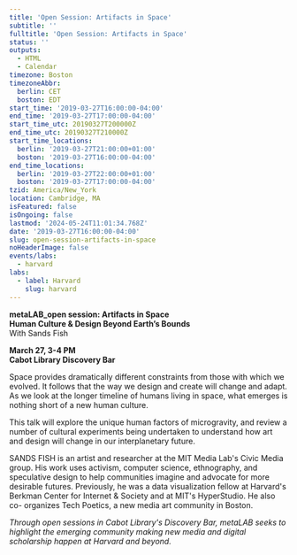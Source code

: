 ```yaml
---
title: 'Open Session: Artifacts in Space'
subtitle: ''
fulltitle: 'Open Session: Artifacts in Space'
status: ''
outputs:
  - HTML
  - Calendar
timezone: Boston
timezoneAbbr:
  berlin: CET
  boston: EDT
start_time: '2019-03-27T16:00:00-04:00'
end_time: '2019-03-27T17:00:00-04:00'
start_time_utc: 20190327T200000Z
end_time_utc: 20190327T210000Z
start_time_locations:
  berlin: '2019-03-27T21:00:00+01:00'
  boston: '2019-03-27T16:00:00-04:00'
end_time_locations:
  berlin: '2019-03-27T22:00:00+01:00'
  boston: '2019-03-27T17:00:00-04:00'
tzid: America/New_York
location: Cambridge, MA
isFeatured: false
isOngoing: false
lastmod: '2024-05-24T11:01:34.768Z'
date: '2019-03-27T16:00:00-04:00'
slug: open-session-artifacts-in-space
noHeaderImage: false
events/labs:
  - harvard
labs:
  - label: Harvard
    slug: harvard
---
```

**metaLAB_open session: Artifacts in Space
<br />Human Culture & Design Beyond Earth’s Bounds**
<br />With Sands Fish

**March 27, 3-4 PM<br />
Cabot Library Discovery Bar**

Space provides dramatically different constraints from those with which we evolved. It follows that the way we design and create will change and adapt. As we look at the longer timeline of humans living in space, what emerges is nothing short of a new human culture. 

This talk will explore the unique human factors of microgravity, and review a number of cultural experiments being undertaken to understand how art and design will change in our interplanetary future.

SANDS FISH is an artist and researcher at the MIT Media Lab's Civic Media group. His work uses activism, computer science, ethnography, and speculative design to help communities imagine and advocate for more desirable futures. Previously, he was a data visualization fellow at Harvard's Berkman Center for Internet & Society and at MIT's HyperStudio. He also co- organizes Tech Poetics, a new media art community in Boston.

*Through open sessions in Cabot Library's Discovery Bar, metaLAB seeks to highlight the emerging community making new media and digital scholarship happen at Harvard and beyond.*